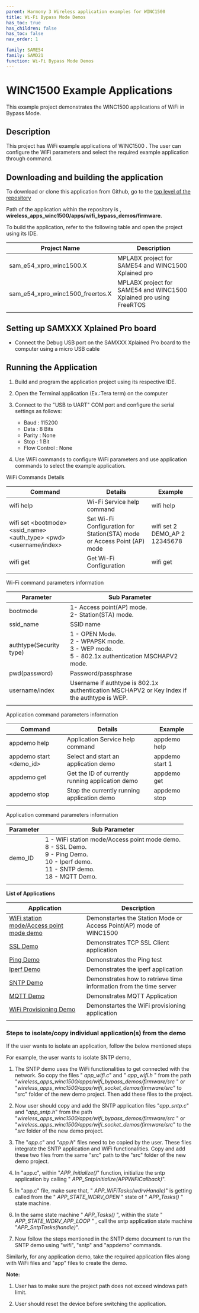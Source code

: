 ```yaml
---
parent: Harmony 3 Wireless application examples for WINC1500
title: Wi-Fi Bypass Mode Demos
has_toc: true
has_children: false
has_toc: false
nav_order: 1

family: SAME54
family: SAMD21
function: Wi-Fi Bypass Mode Demos
---
```


# WINC1500 Example Applications

This example project demonstrates the WINC1500 applications of WiFi in Bypass Mode.

## Description

This project has WiFi example applications of WINC1500 . The user can configure the WiFi parameters and select the required example application through command. 

## Downloading and building the application

To download or clone this application from Github, go to the [top level of the repository](https://github.com/Microchip-MPLAB-Harmony/wireless_apps_winc1500)


Path of the application within the repository is ,
<br>**wireless_apps_winc1500/apps/wifi_bypass_demos/firmware**.

To build the application, refer to the following table and open the project using its IDE.

| Project Name      | Description                                    |
| ----------------| -----------------------------------------------------  |
| sam_e54_xpro_winc1500.X | MPLABX project for SAME54 and WINC1500 Xplained pro|
| sam_e54_xpro_winc1500_freertos.X | MPLABX project for SAME54 and WINC1500 Xplained pro using FreeRTOS|
|||


## Setting up SAMXXX Xplained Pro board

- Connect the Debug USB port on the SAMXXX Xplained Pro board to the computer using a micro USB cable




## Running the Application

1. Build and program the application project using its respective IDE.

2. Open the Terminal application (Ex.:Tera term) on the computer

3. Connect to the "USB to UART" COM port and configure the serial settings as follows:

    * Baud : 115200
    * Data : 8 Bits
    * Parity : None
    * Stop : 1 Bit
    * Flow Control : None

4. Use WiFi commands to configure WiFi parameters and use application commands to select the example application.

WiFi Commands Details

| Command         | Details        |               Example                |
| ----------------| ---------------|-------------------------------       |
| wifi help    	  | Wi-Fi Service help command| wifi help                 |
| wifi set \<bootmode\> \<ssid_name\> \<auth_type\> \<pwd\> \<username/index\>     | Set Wi-Fi Configuration for Station(STA) mode or Access Point (AP) mode | wifi set 2 DEMO_AP 2 12345678 |
| wifi get        | Get Wi-Fi Configuration   | wifi get   |
|||

Wi-Fi command parameters information

| Parameter       | Sub Parameter                                          |
| ----------------| -----------------------------------------------------  |
| bootmode        | 1- Access point(AP) mode.<br>2- Station(STA) mode.     |
| ssid_name       | SSID name                                			   |
|authtype(Security type) | 1 - OPEN Mode.<br> 2 - WPAPSK mode.<br> 3 - WEP mode.<br>  5 -  802.1x authentication MSCHAPV2 mode.  |
|pwd(password)| Password/passphrase  |
|username/index| Username if authtype is 802.1x authentication MSCHAPV2  or Key Index if the authtype is WEP.  |
|||

Application command parameters information

| Command         | Details        |               Example                |
| ----------------| ---------------|-------------------------------       |
| appdemo help    | Application Service help command| appdemo help        |
| appdemo start \<demo_id\>  | Select and start an application demo | appdemo start 1 |
| appdemo get     | Get the ID of currently running application demo  | appdemo get   |
| appdemo stop     | Stop the currently running application demo  | appdemo stop   |
|||

Application command parameters information

| Parameter       | Sub Parameter                                          |
| ----------------| -----------------------------------------------------  |
| demo_ID         | 1 - WiFi station mode/Access point mode demo.<br> 8 - SSL Demo. <br> 9 - Ping Demo. <br> 10 - Iperf demo. <br> 11 - SNTP demo. <br> 18 - MQTT Demo.|
|||

**List of Applications**

| Application      | Description                                    |
| ----------------| -----------------------------------------------------  |
| [WiFi station mode/Access point mode demo](docs/readme_sta_ap_mode_application.md)  | Demonstartes the Station Mode or Access Point(AP) mode of WINC1500  |  	  
| [SSL Demo](docs/readme_ssl_application.md)  |  Demonstrates TCP SSL Client application |      
| [Ping Demo](docs/readme_ping_application.md) | Demonstrates the Ping test |       
| [Iperf Demo](docs/readme_iperf_application.md) |  Demonstrates the iperf application|       
| [SNTP Demo](docs/readme_sntp_application.md) |Demonstrates how to retrieve time information from the time server|      
| [MQTT Demo](docs/readme_mqtt_application.md)  | Demonstrates MQTT Application |     
| [WiFi Provisioning Demo](docs/readme_wifi_provision_application.md) | Demonstartes the WiFi provisioning application|      
|||

### Steps to isolate/copy individual application(s) from the demo

 If the user wants to isolate an application, follow the below mentioned steps <br>

 For example, the user wants to isolate SNTP demo, 
1. The SNTP demo uses the WiFi functionalities to get connected with the network. So copy the files "<em> app_wifi.c</em>" and "<em> app_wifi.h </em>" from the path "<em>wireless_apps_winc1500/apps/wifi_bypass_demos/firmware/src </em>" or "<em>wireless_apps_winc1500/apps/wifi_socket_demos/firmware/src</em>" to "src" folder of the new demo project. Then add these files to the project.<br>

2. Now user should copy and add the SNTP application files "<em>app_sntp.c</em>" and "<em>app_sntp.h</em>" from the path "<em>wireless_apps_winc1500/apps/wifi_bypass_demos/firmware/src </em>" or "<em>wireless_apps_winc1500/apps/wifi_socket_demos/firmware/src</em>" to the "<em>src</em> folder of the new demo project. <br>

3. The "<em>app.c</em>" and "<em>app.h</em>"  files need to be copied by the user. These files integrate the SNTP application and WiFi functionalities. Copy and add these two files from the same "src" path to the "src" folder of the new demo project. <br>

4. In "app.c", within "<em>APP_Initialize()</em>" function, initialize the sntp application by calling "<em> APP_SntpInitialize(APPWiFiCallback)</em>".

5. In "app.c" file, make sure that, "<em> APP_WiFiTasks(wdrvHandle)</em>" is getting called from the "<em> APP_STATE_WDRV_OPEN </em>" state of "<em> APP_Tasks() </em>" state machine.

6. In the same state machine "<em> APP_Tasks() </em>", within the state "<em> APP_STATE_WDRV_APP_LOOP </em>" , call the sntp application state machine "<em>APP_SntpTasks(handle)</em>".

7. Now follow the steps mentioned in the SNTP demo document to run the SNTP demo using "wifi", "sntp" and "appdemo" commands.

Similarly, for any application demo, take the required application files along with WiFi files and "app" files to create the demo.


**Note:** <br> 

1. User has to make sure the project path does not exceed windows path limit.

2. User should reset the device before switching the application.

